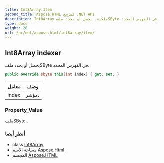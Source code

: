 ```yaml
---
title: Int8Array.Item
second_title: Aspose.HTML لمرجع .NET API
description: Int8Array ملكية. يحصل أو يحدد ملفSByte في الفهرس المحدد.
type: docs
weight: 20
url: /ar/net/aspose.html/int8array/item/
---
```

## Int8Array indexer

يحصل أو يحدد ملفSByte في الفهرس المحدد.

```csharp
public override sbyte this[int index] { get; set; }
```

| معامل | وصف |
| --- | --- |
| index | مؤشر. |

### Property_Value

ملفSByte .

### أنظر أيضا

* class [Int8Array](../)
* مساحة الاسم [Aspose.Html](../../int8array/)
* المجسم [Aspose.HTML](../../../)


